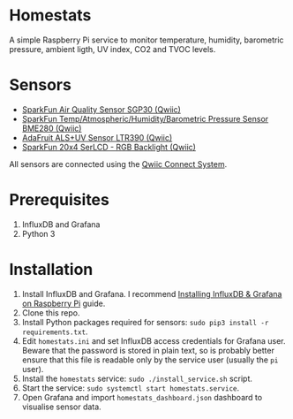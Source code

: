 # Homestats

A simple Raspberry Pi service to monitor temperature, humidity, barometric pressure, ambient ligth, UV index, CO2 and TVOC levels.

# Sensors

- [SparkFun Air Quality Sensor SGP30 (Qwiic)](https://www.sparkfun.com/products/16531)
- [SparkFun Temp/Atmospheric/Humidity/Barometric Pressure Sensor BME280 (Qwiic)](https://www.sparkfun.com/products/15440)
- [AdaFruit ALS+UV Sensor LTR390 (Qwiic)](https://learn.adafruit.com/adafruit-ltr390-uv-sensor?view=all)
- [SparkFun 20x4 SerLCD - RGB Backlight (Qwiic)](https://www.sparkfun.com/products/16398)

All sensors are connected using the [Qwiic Connect System](https://www.sparkfun.com/qwiic).

# Prerequisites

1. InfluxDB and Grafana
2. Python 3

# Installation

1. Install InfluxDB and Grafana. I recommend [Installing InfluxDB & Grafana on Raspberry Pi](https://simonhearne.com/2020/pi-influx-grafana/) guide.
2. Clone this repo.
3. Install Python packages required for sensors: `sudo pip3 install -r requirements.txt`. 
3. Edit `homestats.ini` and set InfluxDB access credentials for Grafana user. Beware that the password is stored in plain text, so is probably better ensure that this file is readable only by the service user (usually the `pi` user).
4. Install the `homestats` service: `sudo ./install_service.sh` script. 
5. Start the service: `sudo systemctl start homestats.service`.
6. Open Grafana and import `homestats_dashboard.json` dashboard to visualise sensor data.